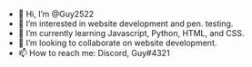 - 👋 Hi, I’m @Guy2522
- 👀 I’m interested in website development and pen. testing.
- 🌱 I’m currently learning Javascript, Python, HTML, and CSS.
- 💞️ I’m looking to collaborate on website development.
- 📫 How to reach me: Discord, Guy#4321

<!---
Guy2522/Guy2522 is a ✨ special ✨ repository because its `README.md` (this file) appears on your GitHub profile.
You can click the Preview link to take a look at your changes.
--->
